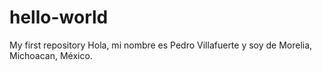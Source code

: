 # hello-world
My first repository
Hola, mi nombre es Pedro Villafuerte y soy de Morelia, Michoacan, México.
